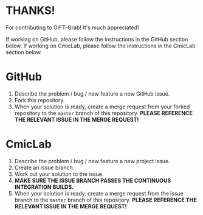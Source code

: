 # THANKS!

For contributing to GIFT-Grab!
It's much appreciated!

If working on GitHub, please follow the instructions in the GitHub section below.
If working on CmicLab, please follow the instructions in the CmicLab section below.


# GitHub

1. Describe the problem / bug / new feature a new GitHub issue.
2. Fork this repository.
3. When your solution is ready, create a merge request from your forked repository to the `master` branch of this repository.
**PLEASE REFERENCE THE RELEVANT ISSUE IN THE MERGE REQUEST!**


# CmicLab

1. Describe the problem / bug / new feature a new project issue.
2. Create an issue branch.
3. Work out your solution to the issue.
4. **MAKE SURE THE ISSUE BRANCH PASSES THE CONTINUOUS INTEGRATION BUILDS.**
5. When your solution is ready, create a merge request from the issue branch to the `master` branch of this repository.
**PLEASE REFERENCE THE RELEVANT ISSUE IN THE MERGE REQUEST!**

